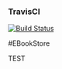 ### TravisCI
[![Build Status](https://travis-ci.org/boennemann/badges.svg?branch=master)](https://travis-ci.org/boennemann/badges)

#EBookStore

TEST

